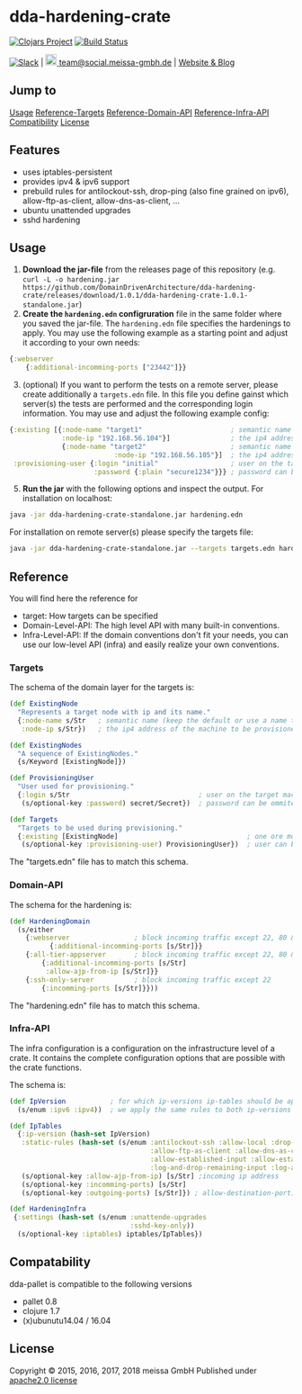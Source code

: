 # dda-hardening-crate
[![Clojars Project](https://img.shields.io/clojars/v/dda/dda-hardening-crate.svg)](https://clojars.org/dda/dda-hardening-crate)
[![Build Status](https://travis-ci.org/DomainDrivenArchitecture/dda-hardening-crate.svg?branch=master)](https://travis-ci.org/DomainDrivenArchitecture/dda-hardening-cratet)

[![Slack](https://img.shields.io/badge/chat-clojurians-green.svg?style=flat)](https://clojurians.slack.com/messages/#dda-pallet/) | [<img src="https://meissa-gmbh.de/img/community/Mastodon_Logotype.svg" width=20 alt="team@social.meissa-gmbh.de"> team@social.meissa-gmbh.de](https://social.meissa-gmbh.de/@team) | [Website & Blog](https://domaindrivenarchitecture.org)

## Jump to
[Usage](#usage)
[Reference-Targets](#targets)
[Reference-Domain-API](#domain-api)
[Reference-Infra-API](#infra-api)
[Compatibility](#compatibility)
[License](#license)

## Features
* uses iptables-persistent
* provides ipv4 & ipv6 support
* prebuild rules for antilockout-ssh, drop-ping (also fine grained on ipv6), allow-ftp-as-client, allow-dns-as-client, ...
* ubuntu unattended upgrades
* sshd hardening

## Usage
1. **Download the jar-file** from the releases page of this repository (e.g. `curl -L -o hardening.jar https://github.com/DomainDrivenArchitecture/dda-hardening-crate/releases/download/1.0.1/dda-hardening-crate-1.0.1-standalone.jar`)
2. **Create the ```hardening.edn``` configruration** file in the same folder where you saved the jar-file. The ```hardening.edn``` file specifies the hardenings to apply. You may use the following example as a starting point and adjust it according to your own needs:

```clojure
{:webserver
    {:additional-incomming-ports ["23442"]}}
  ```
3. (optional) If you want to perform the tests on a remote server, please create additionally a `targets.edn` file. In this file you define gainst which server(s) the tests are performed and the corresponding login information. You may use and adjust the following example config:

```clojure
{:existing [{:node-name "target1"                      ; semantic name (keep the default or use a name that suits you)
             :node-ip "192.168.56.104"}]               ; the ip4 address of the machine to be provisioned
             {:node-name "target2"                     ; semantic name (keep the default or use a name that suits you)
                          :node-ip "192.168.56.105"}]  ; the ip4 address of the machine to be provisioned
 :provisioning-user {:login "initial"                  ; user on the target machine, must have sudo rights
                     :password {:plain "secure1234"}}} ; password can be ommited, if a ssh key is authorized
````

5. **Run the jar** with the following options and inspect the output.
  For installation on localhost:
  ```bash
java -jar dda-hardening-crate-standalone.jar hardening.edn
  ```

  For installation on remote server(s) please specify the targets file:

  ```bash
java -jar dda-hardening-crate-standalone.jar --targets targets.edn hardening.edn
```

## Reference
You will find here the reference for
* target: How targets can be specified
* Domain-Level-API: The high level API with many built-in conventions.
* Infra-Level-API: If the domain conventions don't fit your needs, you can use our low-level API (infra) and easily realize your own conventions.

### Targets
The schema of the domain layer for the targets is:
```clojure
(def ExistingNode
  "Represents a target node with ip and its name."
  {:node-name s/Str   ; semantic name (keep the default or use a name that suits you)
   :node-ip s/Str})   ; the ip4 address of the machine to be provisioned

(def ExistingNodes
  "A sequence of ExistingNodes."
  {s/Keyword [ExistingNode]})

(def ProvisioningUser
  "User used for provisioning."
  {:login s/Str                                ; user on the target machine, must have sudo rights
   (s/optional-key :password) secret/Secret})  ; password can be ommited, if a ssh key is authorized

(def Targets
  "Targets to be used during provisioning."
  {:existing [ExistingNode]                                ; one ore more target nodes.
   (s/optional-key :provisioning-user) ProvisioningUser})  ; user can be ommited to execute on localhost with current user
```
The "targets.edn" file has to match this schema.

### Domain-API
The schema for the hardening is:
```clojure
(def HardeningDomain
  (s/either
    {:webserver                ; block incoming traffic except 22, 80 & 443
          {:additional-incomming-ports [s/Str]}}
    {:all-tier-appserver       ; block incoming traffic except 22, 80 & 443, allow ajp from known ip
        {:additional-incomming-ports [s/Str]
         :allow-ajp-from-ip [s/Str]}}
    {:ssh-only-server          ; block incoming traffic except 22
        {:incomming-ports [s/Str]}}))
```
The "hardening.edn" file has to match this schema.

### Infra-API
The infra configuration is a configuration on the infrastructure level of a crate. It contains the complete configuration options that are possible with the crate functions.

The schema is:
```clojure
(def IpVersion           ; for which ip-versions ip-tables should be applied.
  (s/enum :ipv6 :ipv4))  ; we apply the same rules to both ip-versions

(def IpTables
  {:ip-version (hash-set IpVersion)
   :static-rules (hash-set (s/enum :antilockout-ssh :allow-local :drop-ping
                                   :allow-ftp-as-client :allow-dns-as-client
                                   :allow-established-input :allow-established-output
                                   :log-and-drop-remaining-input :log-and-drop-remaining-output))
   (s/optional-key :allow-ajp-from-ip) [s/Str] ;incoming ip address
   (s/optional-key :incomming-ports) [s/Str]
   (s/optional-key :outgoing-ports) [s/Str]}) ; allow-destination-port)

(def HardeningInfra
 {:settings (hash-set (s/enum :unattende-upgrades
                              :sshd-key-only))
  (s/optional-key :iptables) iptables/IpTables})
```

## Compatability
dda-pallet is compatible to the following versions
* pallet 0.8
* clojure 1.7
* (x)ubunutu14.04 / 16.04

## License
Copyright © 2015, 2016, 2017, 2018 meissa GmbH
Published under [apache2.0 license](LICENSE.md)
